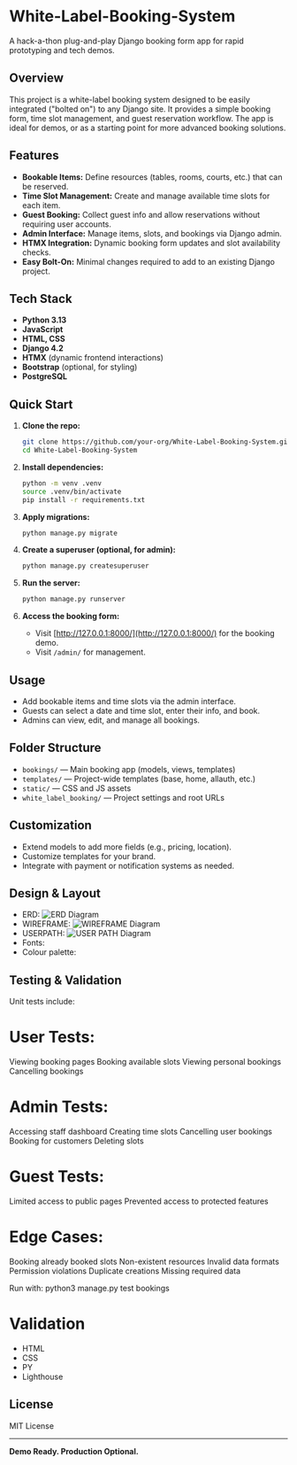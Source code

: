 # White-Label-Booking-System
A hack-a-thon plug-and-play Django booking form app for rapid prototyping and tech demos.

## Overview

This project is a white-label booking system designed to be easily integrated ("bolted on") to any Django site. It provides a simple booking form, time slot management, and guest reservation workflow. The app is ideal for demos, or as a starting point for more advanced booking solutions.

## Features

- **Bookable Items:** Define resources (tables, rooms, courts, etc.) that can be reserved.
- **Time Slot Management:** Create and manage available time slots for each item.
- **Guest Booking:** Collect guest info and allow reservations without requiring user accounts.
- **Admin Interface:** Manage items, slots, and bookings via Django admin.
- **HTMX Integration:** Dynamic booking form updates and slot availability checks.
- **Easy Bolt-On:** Minimal changes required to add to an existing Django project.

## Tech Stack

- **Python 3.13**
- **JavaScript**
- **HTML, CSS**
- **Django 4.2**
- **HTMX** (dynamic frontend interactions)
- **Bootstrap** (optional, for styling)
- **PostgreSQL**

## Quick Start

1. **Clone the repo:**
   ```sh
   git clone https://github.com/your-org/White-Label-Booking-System.git
   cd White-Label-Booking-System
   ```

2. **Install dependencies:**
   ```sh
   python -m venv .venv
   source .venv/bin/activate
   pip install -r requirements.txt
   ```

3. **Apply migrations:**
   ```sh
   python manage.py migrate
   ```

4. **Create a superuser (optional, for admin):**
   ```sh
   python manage.py createsuperuser
   ```

5. **Run the server:**
   ```sh
   python manage.py runserver
   ```

6. **Access the booking form:**
   - Visit [http://127.0.0.1:8000/](http://127.0.0.1:8000/) for the booking demo.
   - Visit `/admin/` for management.

## Usage

- Add bookable items and time slots via the admin interface.
- Guests can select a date and time slot, enter their info, and book.
- Admins can view, edit, and manage all bookings.

## Folder Structure

- `bookings/` — Main booking app (models, views, templates)
- `templates/` — Project-wide templates (base, home, allauth, etc.)
- `static/` — CSS and JS assets
- `white_label_booking/` — Project settings and root URLs

## Customization

- Extend models to add more fields (e.g., pricing, location).
- Customize templates for your brand.
- Integrate with payment or notification systems as needed.

## Design & Layout

- ERD: ![ERD Diagram](planning_idea/erdiagrams/booking_hack_nobg.png)
- WIREFRAME: ![WIREFRAME Diagram](planning_idea/wireframes/wireframes_v1.png)
- USERPATH: ![USER PATH Diagram](planning_idea/erdiagrams/booking_hack_userpath_nobg.png)
- Fonts:
- Colour palette:  

## Testing & Validation

Unit tests include:

# User Tests:

Viewing booking pages
Booking available slots
Viewing personal bookings
Cancelling bookings

# Admin Tests:

Accessing staff dashboard
Creating time slots
Cancelling user bookings
Booking for customers
Deleting slots

# Guest Tests:

Limited access to public pages
Prevented access to protected features

# Edge Cases:

Booking already booked slots
Non-existent resources
Invalid data formats
Permission violations
Duplicate creations
Missing required data

Run with: python3 manage.py test bookings

# Validation

- HTML
- CSS
- PY
- Lighthouse

## License

MIT License

---

**Demo Ready. Production Optional.**

